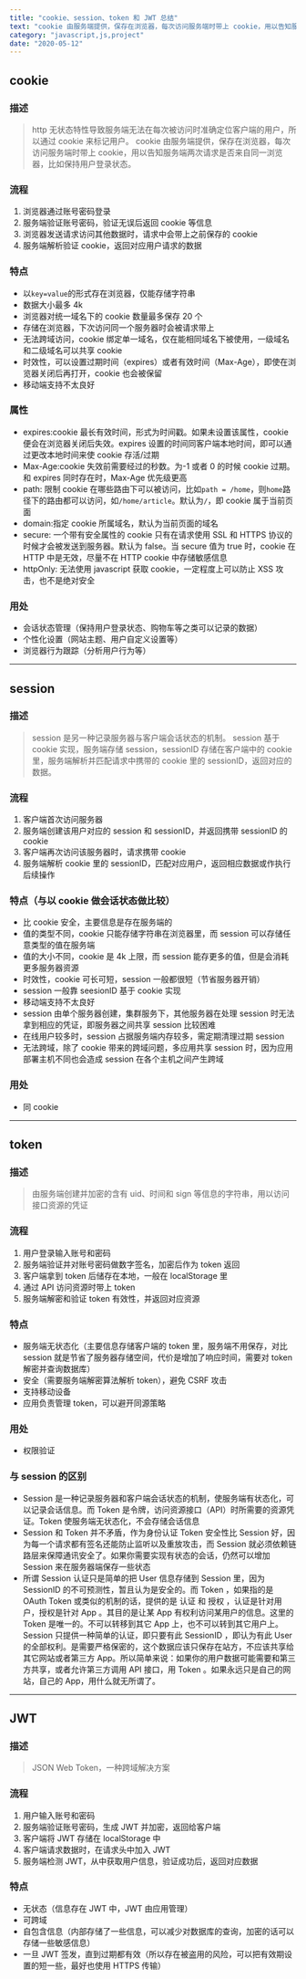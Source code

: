 ```yaml
---
title: "cookie、session、token 和 JWT 总结"
text: "cookie 由服务端提供，保存在浏览器，每次访问服务端时带上 cookie，用以告知服务端两次请求是否来自同一浏览器，比如保持用户登录状态"
category: "javascript,js,project"
date: "2020-05-12"
---
```


## cookie

### 描述

> http 无状态特性导致服务端无法在每次被访问时准确定位客户端的用户，所以通过 cookie 来标记用户。
> cookie 由服务端提供，保存在浏览器，每次访问服务端时带上 cookie，用以告知服务端两次请求是否来自同一浏览器，比如保持用户登录状态。

### 流程

1. 浏览器通过账号密码登录
2. 服务端验证账号密码，验证无误后返回 cookie 等信息
3. 浏览器发送请求访问其他数据时，请求中会带上之前保存的 cookie
4. 服务端解析验证 cookie，返回对应用户请求的数据

### 特点

- 以`key=value`的形式存在浏览器，仅能存储字符串
- 数据大小最多 4k
- 浏览器对统一域名下的 cookie 数量最多保存 20 个
- 存储在浏览器，下次访问同一个服务器时会被请求带上
- 无法跨域访问，cookie 绑定单一域名，仅在能相同域名下被使用，一级域名和二级域名可以共享 cookie
- 时效性，可以设置过期时间（expires）或者有效时间（Max-Age），即使在浏览器关闭后再打开，cookie 也会被保留
- 移动端支持不太良好

### 属性

- expires:cookie 最长有效时间，形式为时间戳。如果未设置该属性，cookie 便会在浏览器关闭后失效。expires 设置的时间同客户端本地时间，即可以通过更改本地时间来使 cookie 存活/过期
- Max-Age:cookie 失效前需要经过的秒数。为-1 或者 0 的时候 cookie 过期。和 expires 同时存在时，Max-Age 优先级更高
- path: 限制 cookie 在哪些路由下可以被访问，比如`path = /home`，则`home`路径下的路由都可以访问，如`/home/article`。默认为`/`，即 cookie 属于当前页面
- domain:指定 cookie 所属域名，默认为当前页面的域名
- secure: 一个带有安全属性的 cookie 只有在请求使用 SSL 和 HTTPS 协议的时候才会被发送到服务器。默认为 false。当 secure 值为 true 时，cookie 在 HTTP 中是无效，尽量不在 HTTP cookie 中存储敏感信息
- httpOnly: 无法使用 javascript 获取 cookie，一定程度上可以防止 XSS 攻击，也不是绝对安全

### 用处

- 会话状态管理（保持用户登录状态、购物车等之类可以记录的数据）
- 个性化设置（网站主题、用户自定义设置等）
- 浏览器行为跟踪（分析用户行为等）

---

## session

### 描述

> session 是另一种记录服务器与客户端会话状态的机制。
> session 基于 cookie 实现，服务端存储 session，sessionID 存储在客户端中的 cookie 里，服务端解析并匹配请求中携带的 cookie 里的 sessionID，返回对应的数据。

### 流程

1. 客户端首次访问服务器
2. 服务端创建该用户对应的 session 和 sessionID，并返回携带 sessionID 的 cookie
3. 客户端再次访问该服务器时，请求携带 cookie
4. 服务端解析 cookie 里的 sessionID，匹配对应用户，返回相应数据或作执行后续操作

### 特点（与以 cookie 做会话状态做比较）

- 比 cookie 安全，主要信息是存在服务端的
- 值的类型不同，cookie 只能存储字符串在浏览器里，而 session 可以存储任意类型的值在服务端
- 值的大小不同，cookie 是 4k 上限，而 session 能存更多的值，但是会消耗更多服务器资源
- 时效性，cookie 可长可短，session 一般都很短（节省服务器开销）
- session 一般靠 seesionID 基于 cookie 实现
- 移动端支持不太良好
- session 由单个服务器创建，集群服务下，其他服务器在处理 session 时无法拿到相应的凭证，即服务器之间共享 session 比较困难
- 在线用户较多时，session 占据服务端内存较多，需定期清理过期 session
- 无法跨域，除了 cookie 带来的跨域问题，多应用共享 session 时，因为应用部署主机不同也会造成 session 在各个主机之间产生跨域

### 用处

- 同 cookie

---

## token

### 描述

> 由服务端创建并加密的含有 uid、时间和 sign 等信息的字符串，用以访问接口资源的凭证

### 流程

1. 用户登录输入账号和密码
2. 服务端验证并对账号密码做数字签名，加密后作为 token 返回
3. 客户端拿到 token 后储存在本地，一般在 localStorage 里
4. 通过 API 访问资源时带上 token
5. 服务端解密和验证 token 有效性，并返回对应资源

### 特点

- 服务端无状态化（主要信息存储客户端的 token 里，服务端不用保存，对比 session 就是节省了服务器存储空间，代价是增加了响应时间，需要对 token 解密并查询数据库）
- 安全（需要服务端解密算法解析 token），避免 CSRF 攻击
- 支持移动设备
- 应用负责管理 token，可以避开同源策略

### 用处

- 权限验证

### 与 session 的区别

- Session 是一种记录服务器和客户端会话状态的机制，使服务端有状态化，可以记录会话信息。而 Token 是令牌，访问资源接口（API）时所需要的资源凭证。Token 使服务端无状态化，不会存储会话信息
- Session 和 Token 并不矛盾，作为身份认证 Token 安全性比 Session 好，因为每一个请求都有签名还能防止监听以及重放攻击，而 Session 就必须依赖链路层来保障通讯安全了。如果你需要实现有状态的会话，仍然可以增加 Session 来在服务器端保存一些状态
- 所谓 Session 认证只是简单的把 User 信息存储到 Session 里，因为 SessionID 的不可预测性，暂且认为是安全的。而 Token ，如果指的是 OAuth Token 或类似的机制的话，提供的是 认证 和 授权 ，认证是针对用户，授权是针对 App 。其目的是让某 App 有权利访问某用户的信息。这里的 Token 是唯一的。不可以转移到其它 App 上，也不可以转到其它用户上。Session 只提供一种简单的认证，即只要有此 SessionID ，即认为有此 User 的全部权利。是需要严格保密的，这个数据应该只保存在站方，不应该共享给其它网站或者第三方 App。所以简单来说：如果你的用户数据可能需要和第三方共享，或者允许第三方调用 API 接口，用 Token 。如果永远只是自己的网站，自己的 App，用什么就无所谓了。

---

## JWT

### 描述

> JSON Web Token，一种跨域解决方案

### 流程

1. 用户输入账号和密码
2. 服务端验证账号密码，生成 JWT 并加密，返回给客户端
3. 客户端将 JWT 存储在 localStorage 中
4. 客户端请求数据时，在请求头中加入 JWT
5. 服务端检测 JWT，从中获取用户信息，验证成功后，返回对应数据

### 特点

- 无状态（信息存在 JWT 中，JWT 由应用管理）
- 可跨域
- 自包含信息（内部存储了一些信息，可以减少对数据库的查询，加密的话可以存储一些敏感信息）
- 一旦 JWT 签发，直到过期都有效（所以存在被盗用的风险，可以把有效期设置的短一些，最好也使用 HTTPS 传输）
